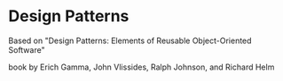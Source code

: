 # Design Patterns
Based on "Design Patterns: Elements of Reusable Object-Oriented Software"

book by Erich Gamma, John Vlissides, Ralph Johnson, and Richard Helm 
